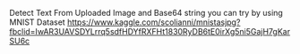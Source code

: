 Detect Text From Uploaded Image and Base64 string you can try by using MNIST Dataset https://www.kaggle.com/scolianni/mnistasjpg?fbclid=IwAR3UAVSDYLrrq5sdfHDYfRXFHt1830RyDB6tE0irXg5ni5GajH7gKarSU6c
